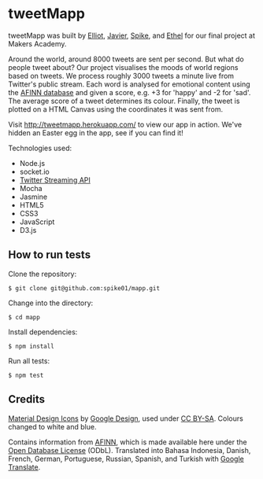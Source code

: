 tweetMapp
=========

tweetMapp was built by [Elliot](http://github.com/ElliotLewis8923), [Javier](http://github.com/silver-io), [Spike](http://github.com/spike01), and [Ethel](http://github.com/ch2ch3) for our final project at Makers Academy.

Around the world, around 8000 tweets are sent per second. But what do people tweet about? Our project visualises the moods of world regions based on tweets. We process roughly 3000 tweets a minute live from Twitter's public stream. Each word is analysed for emotional content using the [AFINN database](http://neuro.imm.dtu.dk/wiki/AFINN) and given a score, e.g. +3 for 'happy' and -2 for 'sad'. The average score of a tweet determines its colour. Finally, the tweet is plotted on a HTML Canvas using the coordinates it was sent from.

Visit http://tweetmapp.herokuapp.com/ to view our app in action. We've hidden an Easter egg in the app, see if you can find it!

Technologies used:
- Node.js
- socket.io
- [Twitter Streaming API](https://dev.twitter.com/streaming/public)
- Mocha
- Jasmine
- HTML5
- CSS3
- JavaScript
- D3.js

How to run tests
----------------
Clone the repository:
```shell
$ git clone git@github.com:spike01/mapp.git
```

Change into the directory:
```shell
$ cd mapp
```

Install dependencies:
```shell
$ npm install
```

Run all tests:
```shell
$ npm test
```

Credits
-------
[Material Design Icons](https://github.com/google/material-design-icons/releases/tag/1.0.0) by [Google Design](http://www.google.com/design/), used under [CC BY-SA](http://creativecommons.org/licenses/by-sa/4.0/). Colours changed to white and blue.

Contains information from [AFINN](http://neuro.imm.dtu.dk/wiki/AFINN), which is made available here under the [Open Database License](http://opendatacommons.org/licenses/odbl/1.0/) (ODbL). Translated into Bahasa Indonesia, Danish, French, German, Portuguese, Russian, Spanish, and Turkish with [Google Translate](http://translate.google.com/).
